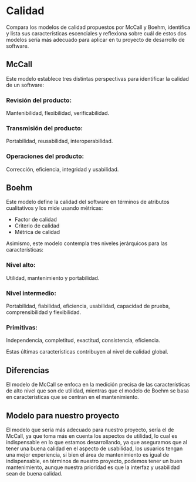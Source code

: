 # Calidad

Compara los modelos de calidad propuestos por McCall y Boehm, identifica y lista sus características escenciales y reflexiona sobre cuál de estos dos modelos sería más adecuado para aplicar en tu proyecto de desarrollo de software.

## McCall
Este modelo establece tres distintas perspectivas para identificar la calidad de un software:
### Revisión del producto:
Mantenibilidad, flexibilidad, verificabilidad. 
### Transmisión del producto: 
Portabilidad, reusabilidad, interoperabilidad. 
### Operaciones del producto: 
Corrección, eficiencia, integridad y usabilidad.

## Boehm
Este modelo define la calidad del software en términos de atributos cualitativos y los mide usando métricas:
- Factor de calidad
- Criterio de calidad
- Métrica de calidad
  
Asimismo, este modelo contempla tres niveles jerárquicos para las características: 
### Nivel alto: 
Utilidad, mantenimiento y portabilidad.

### Nivel intermedio: 
Portabilidad, fiabilidad, eficiencia, usabilidad, capacidad de prueba, comprensibilidad y flexibilidad.

### Primitivas:
Independencia, completitud, exactitud, consistencia, eficiencia.

Estas últimas características contribuyen al nivel de calidad global.

## Diferencias
El modelo de McCall se enfoca en la medición precisa de las características de alto nivel que son de utilidad, mientras que el modelo de Boehm se basa en características que se centran en el mantenimiento.

## Modelo para nuestro proyecto
El modelo que sería más adecuado para nuestro proyecto, sería el de McCall, ya que  toma más  en cuenta los aspectos de utilidad, lo cual es indispensable en lo que estamos desarrollando, ya que aseguramos que al tener una buena calidad en el aspecto de usabilidad, los usuarios tengan una mejor experiencia, si bien el área de mantenimiento es igual de indispensable, en términos de nuestro proyecto, podemos tener un buen mantenimiento, aunque nuestra prioridad es que la interfaz y usabilidad sean de buena calidad.
